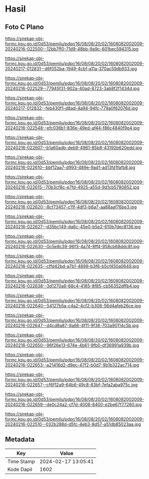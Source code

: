 # Hasil

## Foto C Plano

https://sirekap-obj-formc.kpu.go.id/0d53/pemilu/pdpr/16/08/08/20/02/1608082002009-20240216-022500--12bb7ff0-71d9-48bb-9a9c-601bec594315.jpg

https://sirekap-obj-formc.kpu.go.id/0d53/pemilu/pdpr/16/08/08/20/02/1608082002009-20240217-012831--d6f052ba-1949-4cbf-a11a-370ac59db933.jpg

https://sirekap-obj-formc.kpu.go.id/0d53/pemilu/pdpr/16/08/08/20/02/1608082002009-20240216-022529--77945f31-902a-40ad-8723-3ab8f2f1434d.jpg

https://sirekap-obj-formc.kpu.go.id/0d53/pemilu/pdpr/16/08/08/20/02/1608082002009-20240217-012832--feb430f1-d8ad-4a94-94fc-779a0f62076d.jpg

https://sirekap-obj-formc.kpu.go.id/0d53/pemilu/pdpr/16/08/08/20/02/1608082002009-20240216-022548--efc036b1-836e-49ed-af44-f86c4840f9e4.jpg

https://sirekap-obj-formc.kpu.go.id/0d53/pemilu/pdpr/16/08/08/20/02/1608082002009-20240216-022607--b1a60adb-deb9-4961-85b8-43192b620edd.jpg

https://sirekap-obj-formc.kpu.go.id/0d53/pemilu/pdpr/16/08/08/20/02/1608082002009-20240216-022610--bbf12aa7-d993-489e-9ad1-ad13fd1fafb8.jpg

https://sirekap-obj-formc.kpu.go.id/0d53/pemilu/pdpr/16/08/08/20/02/1608082002009-20240216-022615--70b3cf8c-e7fd-4925-a55d-9d1cb5780852.jpg

https://sirekap-obj-formc.kpu.go.id/0d53/pemilu/pdpr/16/08/08/20/02/1608082002009-20240216-022620--8cf73457-c11f-4df3-b8a7-aa88aaf76be3.jpg

https://sirekap-obj-formc.kpu.go.id/0d53/pemilu/pdpr/16/08/08/20/02/1608082002009-20240216-022627--d35bc149-da6c-45e0-b5e2-610b7dec8136.jpg

https://sirekap-obj-formc.kpu.go.id/0d53/pemilu/pdpr/16/08/08/20/02/1608082002009-20240216-022630--0c5e8c39-96f3-4a74-8ff4-958cb68ddc8f.jpg

https://sirekap-obj-formc.kpu.go.id/0d53/pemilu/pdpr/16/08/08/20/02/1608082002009-20240216-022635--cffd42bd-a7b1-4899-b3f6-b5cf450a0649.jpg

https://sirekap-obj-formc.kpu.go.id/0d53/pemilu/pdpr/16/08/08/20/02/1608082002009-20240216-022638--3d1270a6-68c4-4165-8f85-cb56352dffb4.jpg

https://sirekap-obj-formc.kpu.go.id/0d53/pemilu/pdpr/16/08/08/20/02/1608082002009-20240216-022640--54127b5a-c4a2-4cf2-b308-56d4afeb26ce.jpg

https://sirekap-obj-formc.kpu.go.id/0d53/pemilu/pdpr/16/08/08/20/02/1608082002009-20240216-022647--d4cd8a87-9a66-4f11-9f36-703a90114c5b.jpg

https://sirekap-obj-formc.kpu.go.id/0d53/pemilu/pdpr/16/08/08/20/02/1608082002009-20240216-022650--96f26e13-674e-4b61-9fb0-df36991a939b.jpg

https://sirekap-obj-formc.kpu.go.id/0d53/pemilu/pdpr/16/08/08/20/02/1608082002009-20240216-022653--a21416d2-d9ec-47f2-b0d7-9b1b322ac714.jpg

https://sirekap-obj-formc.kpu.go.id/0d53/pemilu/pdpr/16/08/08/20/02/1608082002009-20240216-022657--cf6f12a9-64b6-49c8-83bf-7efa2aba975c.jpg

https://sirekap-obj-formc.kpu.go.id/0d53/pemilu/pdpr/16/08/08/20/02/1608082002009-20240216-022659--de0c24a2-cf7d-4008-8400-e2be67f77260.jpg

https://sirekap-obj-formc.kpu.go.id/0d53/pemilu/pdpr/16/08/08/20/02/1608082002009-20240216-022510--032b288d-d5fc-4eb3-8d57-a51db85023aa.jpg


## Metadata

| Key        | Value               |
| ---------- | ------------------- |
| Time Stamp | 2024-02-17 13:05:41 |
| Kode Dapil | 1602                |



